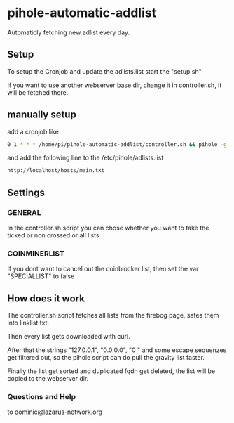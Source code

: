 # pihole-automatic-addlist
Automaticly fetching new adlist every day.

## Setup

To setup the Cronjob and update the adlists.list start the "setup.sh"

If you want to use another webserver base dir, change it in controller.sh, it will be fetched there.

## manually setup

add a cronjob like

```bash
0 1 * * * /home/pi/pihole-automatic-addlist/controller.sh && pihole -g
```

and add the following line to the /etc/pihole/adlists.list
```bash
http://localhost/hosts/main.txt
```

## Settings

### GENERAL

In the controller.sh script you can chose whether you want to take the ticked or non crossed or all lists

### COINMINERLIST

If you dont want to cancel out the coinblocker list, then set the var "SPECIALLIST" to false

## How does it work

The controller.sh script fetches all lists from the firebog page, safes them into linklist.txt.

Then every list gets downloaded with curl.

After that the strings "127.0.0.1", "0.0.0.0", "0 " and some escape sequenzes get filtered out, so the pihole script can do pull the gravity list faster.

Finally the list get sorted and duplicated fqdn get deleted, the list will be copied to the webserver dir.

### Questions and Help 

to dominic@lazarus-network.org
